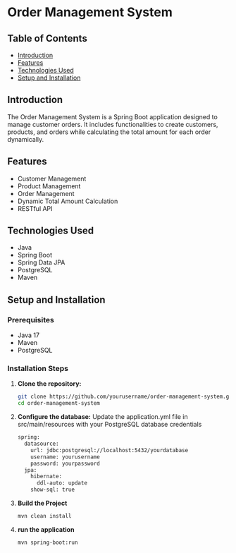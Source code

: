 # Order Management System

## Table of Contents
- [Introduction](#introduction)
- [Features](#features)
- [Technologies Used](#technologies-used)
- [Setup and Installation](#setup-and-installation)

## Introduction
The Order Management System is a Spring Boot application designed to manage customer orders. It includes functionalities to create customers, products, and orders while calculating the total amount for each order dynamically.

## Features
- Customer Management
- Product Management
- Order Management
- Dynamic Total Amount Calculation
- RESTful API

## Technologies Used
- Java
- Spring Boot
- Spring Data JPA
- PostgreSQL
- Maven

## Setup and Installation

### Prerequisites
- Java 17 
- Maven
- PostgreSQL

### Installation Steps

1. **Clone the repository:**
   ```bash
   git clone https://github.com/yourusername/order-management-system.git
   cd order-management-system


2. **Configure the database:**
    Update the application.yml file in src/main/resources with your PostgreSQL database credentials
    ```bash
    spring:
      datasource:
        url: jdbc:postgresql://localhost:5432/yourdatabase
        username: yourusername
        password: yourpassword
      jpa:
        hibernate:
          ddl-auto: update
        show-sql: true
3. **Build the Project**
   ```bash 
   mvn clean install
   
4. **run the application**
   ```bash 
   mvn spring-boot:run
   
